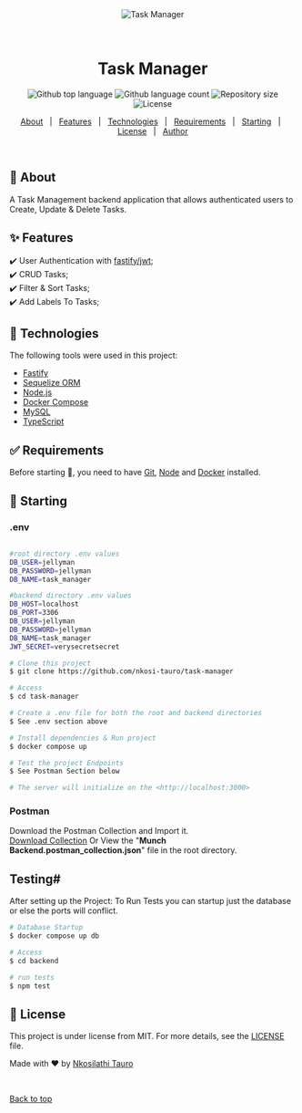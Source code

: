 <div align="center" id="top"> 
  <img src="./.github/app.gif" alt="Task Manager" />

  &#xa0;

  <!-- <a href="https://taskmanager.netlify.app">Demo</a> -->
</div>

<h1 align="center">Task Manager</h1>

<p align="center">
  <img alt="Github top language" src="https://img.shields.io/github/languages/top/nkosi-tauro/task-manager?color=56BEB8">

  <img alt="Github language count" src="https://img.shields.io/github/languages/count/nkosi-tauro/task-manager?color=56BEB8">

  <img alt="Repository size" src="https://img.shields.io/github/repo-size/nkosi-tauro/task-manager?color=56BEB8">

  <img alt="License" src="https://img.shields.io/github/license/nkosi-tauro/task-manager?color=56BEB8">

  <!-- <img alt="Github issues" src="https://img.shields.io/github/issues/nkosi-tauro/task-manager?color=56BEB8" /> -->

  <!-- <img alt="Github forks" src="https://img.shields.io/github/forks/nkosi-tauro/task-manager?color=56BEB8" /> -->

  <!-- <img alt="Github stars" src="https://img.shields.io/github/stars/nkosi-tauro/task-manager?color=56BEB8" /> -->
</p>

<!-- Status -->

<!-- <h4 align="center"> 
	🚧  Task Manager 🚀 Under construction...  🚧
</h4> 

<hr> -->

<p align="center">
  <a href="#dart-about">About</a> &#xa0; | &#xa0; 
  <a href="#sparkles-features">Features</a> &#xa0; | &#xa0;
  <a href="#rocket-technologies">Technologies</a> &#xa0; | &#xa0;
  <a href="#white_check_mark-requirements">Requirements</a> &#xa0; | &#xa0;
  <a href="#checkered_flag-starting">Starting</a> &#xa0; | &#xa0;
  <a href="#memo-license">License</a> &#xa0; | &#xa0;
  <a href="https://github.com/nkosi-tauro" target="_blank">Author</a>
</p>

<br>

## :dart: About ##

A Task Management backend application that allows authenticated users to Create, Update & Delete Tasks.

## :sparkles: Features ##

:heavy_check_mark: User Authentication with [fastify/jwt](https://github.com/fastify/fastify-jwt);\
:heavy_check_mark: CRUD Tasks;\
:heavy_check_mark: Filter & Sort Tasks;\
:heavy_check_mark: Add Labels To Tasks;


## :rocket: Technologies ##

The following tools were used in this project:

- [Fastify](https://fastify.dev/)
- [Sequelize ORM](https://sequelize.org/)
- [Node.js](https://nodejs.org/en/)
- [Docker Compose](https://docs.docker.com/compose/)
- [MySQL](https://www.mysql.com/)
- [TypeScript](https://www.typescriptlang.org/)

## :white_check_mark: Requirements ##

Before starting :checkered_flag:, you need to have [Git](https://git-scm.com), [Node](https://nodejs.org/en/) and [Docker](https://docs.docker.com) installed.

## :checkered_flag: Starting ##

### .env
```bash

#root directory .env values
DB_USER=jellyman
DB_PASSWORD=jellyman
DB_NAME=task_manager

#backend directory .env values
DB_HOST=localhost
DB_PORT=3306
DB_USER=jellyman
DB_PASSWORD=jellyman
DB_NAME=task_manager
JWT_SECRET=verysecretsecret
```


```bash
# Clone this project
$ git clone https://github.com/nkosi-tauro/task-manager

# Access
$ cd task-manager

# Create a .env file for both the root and backend directories
$ See .env section above

# Install dependencies & Run project
$ docker compose up

# Test the project Endpoints
$ See Postman Section below

# The server will initialize on the <http://localhost:3000>
```

### Postman

Download the Postman Collection and Import it.  
<a target="_blank" href="./Munch Backend.postman_collection.json" download="Postman.json">Download Collection</a> 
Or View the "<b>Munch Backend.postman_collection.json</b>" file in the root directory. 

## Testing#

After setting up the Project:
To Run Tests you can startup just the database or else the ports will conflict.

```bash
# Database Startup
$ docker compose up db

# Access
$ cd backend

# run tests
$ npm test
```


## :memo: License ##

This project is under license from MIT. For more details, see the [LICENSE](LICENSE.md) file.


Made with :heart: by <a href="https://github.com/nkosi-tauro" target="_blank">Nkosilathi Tauro</a>

&#xa0;

<a href="#top">Back to top</a>

